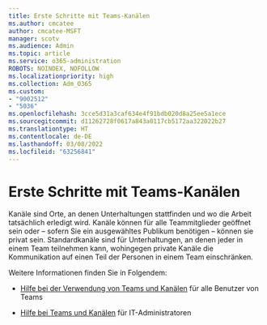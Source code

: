 ```yaml
---
title: Erste Schritte mit Teams-Kanälen
ms.author: cmcatee
author: cmcatee-MSFT
manager: scotv
ms.audience: Admin
ms.topic: article
ms.service: o365-administration
ROBOTS: NOINDEX, NOFOLLOW
ms.localizationpriority: high
ms.collection: Adm_O365
ms.custom:
- "9002512"
- "5036"
ms.openlocfilehash: 3cce5d31a3caf634e4f91bdb020d8a25ee5a1ece
ms.sourcegitcommit: d11262728f0617a843a0117cb5172aa322022b27
ms.translationtype: HT
ms.contentlocale: de-DE
ms.lasthandoff: 03/08/2022
ms.locfileid: "63256841"
---
```

# <a name="get-started-with-teams-channels"></a>Erste Schritte mit Teams-Kanälen

Kanäle sind Orte, an denen Unterhaltungen stattfinden und wo die Arbeit tatsächlich erledigt wird. Kanäle können für alle Teammitglieder geöffnet sein oder – sofern Sie ein ausgewähltes Publikum benötigen – können sie privat sein. Standardkanäle sind für Unterhaltungen, an denen jeder in einem Team teilnehmen kann, wohingegen private Kanäle die Kommunikation auf einen Teil der Personen in einem Team einschränken.

Weitere Informationen finden Sie in Folgendem:

- [Hilfe bei der Verwendung von Teams und Kanälen](https://support.office.com/article/teams-and-channels-df38ae23-8f85-46d3-b071-cb11b9de5499) für alle Benutzer von Teams

- [Hilfe bei Teams und Kanälen](https://docs.microsoft.com/microsoftteams/teams-channels-overview) für IT-Administratoren 
